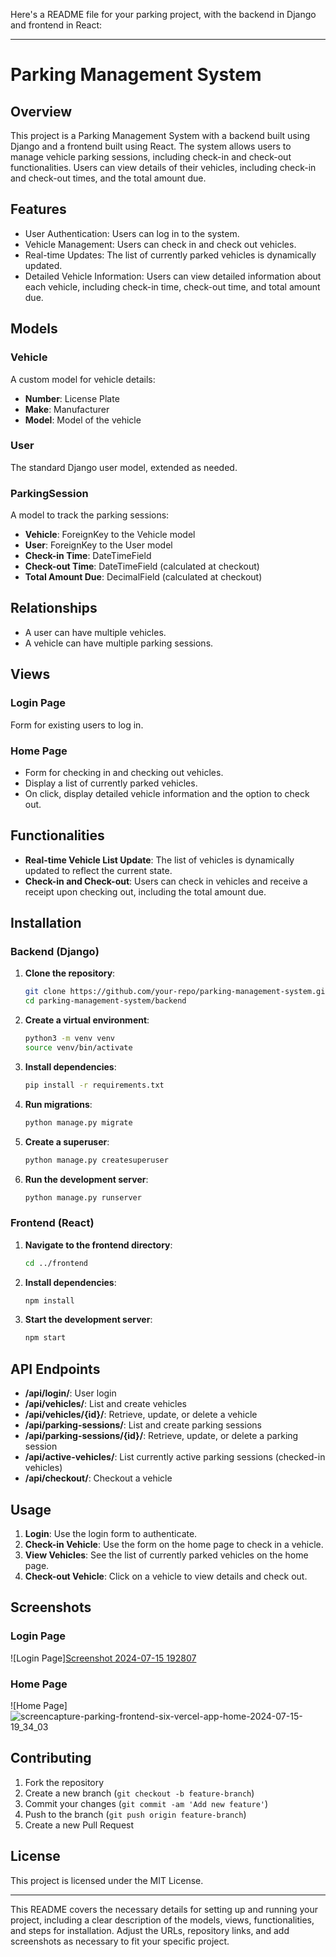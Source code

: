 Here's a README file for your parking project, with the backend in Django and frontend in React:

---

# Parking Management System

## Overview

This project is a Parking Management System with a backend built using Django and a frontend built using React. The system allows users to manage vehicle parking sessions, including check-in and check-out functionalities. Users can view details of their vehicles, including check-in and check-out times, and the total amount due.

## Features

- User Authentication: Users can log in to the system.
- Vehicle Management: Users can check in and check out vehicles.
- Real-time Updates: The list of currently parked vehicles is dynamically updated.
- Detailed Vehicle Information: Users can view detailed information about each vehicle, including check-in time, check-out time, and total amount due.

## Models

### Vehicle

A custom model for vehicle details:

- **Number**: License Plate
- **Make**: Manufacturer
- **Model**: Model of the vehicle

### User

The standard Django user model, extended as needed.

### ParkingSession

A model to track the parking sessions:

- **Vehicle**: ForeignKey to the Vehicle model
- **User**: ForeignKey to the User model
- **Check-in Time**: DateTimeField
- **Check-out Time**: DateTimeField (calculated at checkout)
- **Total Amount Due**: DecimalField (calculated at checkout)

## Relationships

- A user can have multiple vehicles.
- A vehicle can have multiple parking sessions.

## Views

### Login Page

Form for existing users to log in.

### Home Page

- Form for checking in and checking out vehicles.
- Display a list of currently parked vehicles.
- On click, display detailed vehicle information and the option to check out.

## Functionalities

- **Real-time Vehicle List Update**: The list of vehicles is dynamically updated to reflect the current state.
- **Check-in and Check-out**: Users can check in vehicles and receive a receipt upon checking out, including the total amount due.

## Installation

### Backend (Django)

1. **Clone the repository**:
   ```bash
   git clone https://github.com/your-repo/parking-management-system.git
   cd parking-management-system/backend
   ```

2. **Create a virtual environment**:
   ```bash
   python3 -m venv venv
   source venv/bin/activate
   ```

3. **Install dependencies**:
   ```bash
   pip install -r requirements.txt
   ```

4. **Run migrations**:
   ```bash
   python manage.py migrate
   ```

5. **Create a superuser**:
   ```bash
   python manage.py createsuperuser
   ```

6. **Run the development server**:
   ```bash
   python manage.py runserver
   ```

### Frontend (React)

1. **Navigate to the frontend directory**:
   ```bash
   cd ../frontend
   ```

2. **Install dependencies**:
   ```bash
   npm install
   ```

3. **Start the development server**:
   ```bash
   npm start
   ```

## API Endpoints

- **/api/login/**: User login
- **/api/vehicles/**: List and create vehicles
- **/api/vehicles/{id}/**: Retrieve, update, or delete a vehicle
- **/api/parking-sessions/**: List and create parking sessions
- **/api/parking-sessions/{id}/**: Retrieve, update, or delete a parking session
- **/api/active-vehicles/**: List currently active parking sessions (checked-in vehicles)
- **/api/checkout/**: Checkout a vehicle

## Usage

1. **Login**: Use the login form to authenticate.
2. **Check-in Vehicle**: Use the form on the home page to check in a vehicle.
3. **View Vehicles**: See the list of currently parked vehicles on the home page.
4. **Check-out Vehicle**: Click on a vehicle to view details and check out.

## Screenshots

### Login Page

![Login Page][Screenshot 2024-07-15 192807](https://github.com/user-attachments/assets/0f22ec3e-ac2d-43f1-9dba-706f237c6c9b)


### Home Page

![Home Page]![screencapture-parking-frontend-six-vercel-app-home-2024-07-15-19_34_03](https://github.com/user-attachments/assets/8771f61a-5e0e-4593-9b96-6da88b1cf3a8)



## Contributing

1. Fork the repository
2. Create a new branch (`git checkout -b feature-branch`)
3. Commit your changes (`git commit -am 'Add new feature'`)
4. Push to the branch (`git push origin feature-branch`)
5. Create a new Pull Request

## License

This project is licensed under the MIT License.

---

This README covers the necessary details for setting up and running your project, including a clear description of the models, views, functionalities, and steps for installation. Adjust the URLs, repository links, and add screenshots as necessary to fit your specific project.
